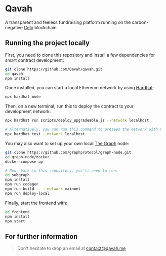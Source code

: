 # Qavah

A transparent and feeless fundraising platform running on the carbon-negative [Celo](https://celo.org) blockchain

## Running the project locally

First, you need to clone this repository and install a few dependencies for smart contract development:
```sh
git clone https://github.com/Qavah/qavah.git
cd qavah
npm install
```

Once installed, you can start a local Ethereum network by using [Hardhat](https://github.com/NomicFoundation/hardhat):
```sh
npx hardhat node
```

Then, on a new terminal, run this to deploy the contract to your development network:
```sh
npx hardhat run scripts/deploy_upgradeable.js --network localhost

# Alternatively, you can run this command to preseed the network with mock data:
npx hardhat test --network localhost
```

You may also want to set up your own local [The Graph](https://github.com/graphprotocol/graph-node) node:
```sh
git clone https://github.com/graphprotocol/graph-node.git
cd graph-node/docker
docker-compose up

# Now, back to this repository, you'll need to run:
cd subgraph
npm install
npm run codegen
npm run build -- --network mainnet
npm run deploy-local
```

Finally, start the frontend with:
```sh
cd frontend
npm install
npm start
```

## For further information
> Don't hesitate to drop an email at contact@qavah.me
